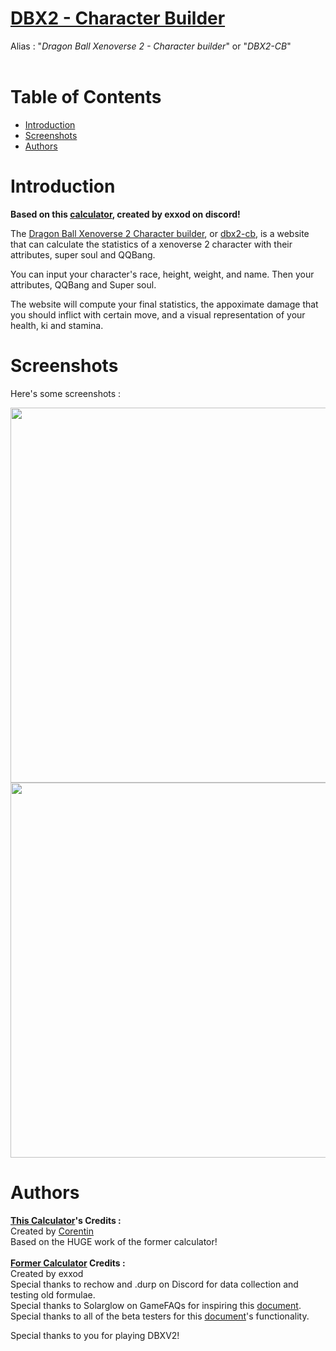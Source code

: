 # [DBX2 - Character Builder](https://dbx2-cb.online)
Alias : "*Dragon Ball Xenoverse 2 - Character builder*" or "*DBX2-CB*"
<br><br>

# Table of Contents

- [Introduction](#introduction)
- [Screenshots](#screenshots)
- [Authors](#authors)

# Introduction

**Based on this [calculator](https://docs.google.com/spreadsheets/d/1-X0USOizFtgXmY4Gks8fyA3jB9AeWGxVcmESNkA4lH8/edit#gid=857748813), created by exxod on discord!**

The [Dragon Ball Xenoverse 2 Character builder](https://dbx2-cb.online), or [dbx2-cb](https://dbx2-cb.online), is a website that can calculate the statistics of a xenoverse 2 character with their attributes, super soul and QQBang.

You can input your character's race, height, weight, and name. Then your attributes, QQBang and Super soul.

The website will compute your final statistics, the appoximate damage that you should inflict with certain move, and a visual representation of your health, ki and stamina.

# Screenshots

Here's some screenshots :
<div align="left">
  <img src="https://github.com/Corentin-cott/DBX2-CharacterBuilder/assets/109530954/07d39576-c381-463c-8375-1bed2910f428" width="600" />
  <br>
  <img src="https://github.com/Corentin-cott/DBX2-CharacterBuilder/assets/109530954/b68f45b4-f34a-4a66-b443-de4b40aac197" width="600" />
</div>

# Authors

**[This Calculator](https://dbx2-cb.online)'s Credits :**<br>
Created by [Corentin](https://github.com/Corentin-cott)<br>
Based on the HUGE work of the former calculator!<br><br>
**[Former Calculator](https://docs.google.com/spreadsheets/d/1-X0USOizFtgXmY4Gks8fyA3jB9AeWGxVcmESNkA4lH8/edit#gid=857748813) Credits :**<br>
Created by exxod<br>
Special thanks to rechow and .durp on Discord for data collection and testing old formulae.<br>
Special thanks to Solarglow on GameFAQs for inspiring this [document](https://steamcommunity.com/sharedfiles/filedetails/?id=1656624487).<br>
Special thanks to all of the beta testers for this [document](https://steamcommunity.com/sharedfiles/filedetails/?id=1656624487)'s functionality.<br>

Special thanks to you for playing DBXV2! 
